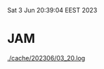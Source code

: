 Sat  3 Jun 20:39:04 EEST 2023
# JAM
<a href='./cache/202306/03_20.log'>./cache/202306/03_20.log</a>
